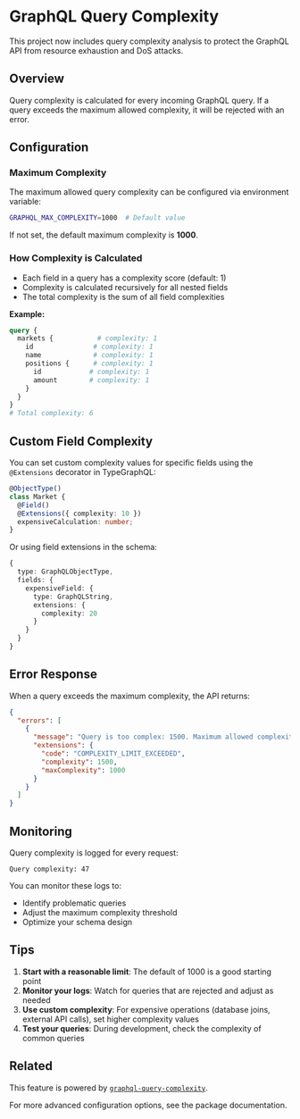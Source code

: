 # GraphQL Query Complexity

This project now includes query complexity analysis to protect the GraphQL API from resource exhaustion and DoS attacks.

## Overview

Query complexity is calculated for every incoming GraphQL query. If a query exceeds the maximum allowed complexity, it will be rejected with an error.

## Configuration

### Maximum Complexity

The maximum allowed query complexity can be configured via environment variable:

```bash
GRAPHQL_MAX_COMPLEXITY=1000  # Default value
```

If not set, the default maximum complexity is **1000**.

### How Complexity is Calculated

- Each field in a query has a complexity score (default: 1)
- Complexity is calculated recursively for all nested fields
- The total complexity is the sum of all field complexities

**Example:**

```graphql
query {
  markets {           # complexity: 1
    id               # complexity: 1
    name             # complexity: 1
    positions {      # complexity: 1
      id            # complexity: 1
      amount        # complexity: 1
    }
  }
}
# Total complexity: 6
```

## Custom Field Complexity

You can set custom complexity values for specific fields using the `@Extensions` decorator in TypeGraphQL:

```typescript
@ObjectType()
class Market {
  @Field()
  @Extensions({ complexity: 10 })
  expensiveCalculation: number;
}
```

Or using field extensions in the schema:

```typescript
{
  type: GraphQLObjectType,
  fields: {
    expensiveField: {
      type: GraphQLString,
      extensions: {
        complexity: 20
      }
    }
  }
}
```

## Error Response

When a query exceeds the maximum complexity, the API returns:

```json
{
  "errors": [
    {
      "message": "Query is too complex: 1500. Maximum allowed complexity: 1000",
      "extensions": {
        "code": "COMPLEXITY_LIMIT_EXCEEDED",
        "complexity": 1500,
        "maxComplexity": 1000
      }
    }
  ]
}
```

## Monitoring

Query complexity is logged for every request:

```
Query complexity: 47
```

You can monitor these logs to:
- Identify problematic queries
- Adjust the maximum complexity threshold
- Optimize your schema design

## Tips

1. **Start with a reasonable limit**: The default of 1000 is a good starting point
2. **Monitor your logs**: Watch for queries that are rejected and adjust as needed
3. **Use custom complexity**: For expensive operations (database joins, external API calls), set higher complexity values
4. **Test your queries**: During development, check the complexity of common queries

## Related

This feature is powered by [`graphql-query-complexity`](https://www.npmjs.com/package/graphql-query-complexity).

For more advanced configuration options, see the package documentation.

